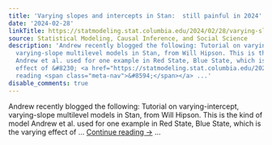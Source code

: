 ```yaml
---
title: 'Varying slopes and intercepts in Stan:  still painful in 2024'
date: '2024-02-28'
linkTitle: https://statmodeling.stat.columbia.edu/2024/02/28/varying-slopes-and-intercepts-in-stan-still-painful-in-2024/
source: Statistical Modeling, Causal Inference, and Social Science
description: 'Andrew recently blogged the following: Tutorial on varying-intercept,
  varying-slope multilevel models in Stan, from Will Hipson. This is the kind of model
  Andrew et al. used for one example in Red State, Blue State, which is the varying
  effect of &#8230; <a href="https://statmodeling.stat.columbia.edu/2024/02/28/varying-slopes-and-intercepts-in-stan-still-painful-in-2024/">Continue
  reading <span class="meta-nav">&#8594;</span></a> ...'
disable_comments: true
---
```

Andrew recently blogged the following: Tutorial on varying-intercept, varying-slope multilevel models in Stan, from Will Hipson. This is the kind of model Andrew et al. used for one example in Red State, Blue State, which is the varying effect of &#8230; <a href="https://statmodeling.stat.columbia.edu/2024/02/28/varying-slopes-and-intercepts-in-stan-still-painful-in-2024/">Continue reading <span class="meta-nav">&#8594;</span></a> ...